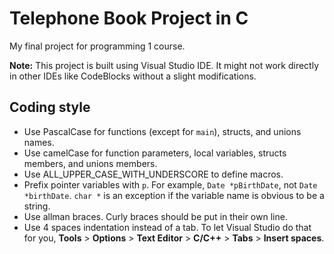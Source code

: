 # Telephone Book Project in C

My final project for programming 1 course.

**Note:** This project is built using Visual Studio IDE. It might not work directly in other IDEs like CodeBlocks without a slight modifications.

## Coding style

- Use PascalCase for functions (except for `main`), structs, and unions names.
- Use camelCase for function parameters, local variables, structs members, and unions members.
- Use ALL_UPPER_CASE_WITH_UNDERSCORE to define macros.
- Prefix pointer variables with `p`. For example, `Date *pBirthDate`, not `Date *birthDate`. `char *` is an exception if the variable name is obvious to be a string.
- Use allman braces. Curly braces should be put in their own line.
- Use 4 spaces indentation instead of a tab. To let Visual Studio do that for you, **Tools** > **Options** > **Text Editor** > **C/C++** > **Tabs** > **Insert spaces**.
